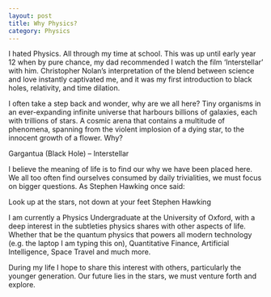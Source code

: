 ```yaml
---
layout: post
title: Why Physics?
category: Physics
---
```


I hated Physics. All through my time at school. This was up until early year 12 when by pure chance, my dad recommended I watch the film ‘Interstellar’ with him. Christopher Nolan’s interpretation of the blend between science and love instantly captivated me, and it was my first introduction to black holes, relativity, and time dilation.

I often take a step back and wonder, why are we all here? Tiny organisms in an ever-expanding infinite universe that harbours billions of galaxies, each with trillions of stars. A cosmic arena that contains a multitude of phenomena, spanning from the violent implosion of a dying star, to the innocent growth of a flower. Why?

Gargantua (Black Hole) – Interstellar

I believe the meaning of life is to find our why we have been placed here. We all too often find ourselves consumed by daily trivialities, we must focus on bigger questions. As Stephen Hawking once said:

Look up at the stars, not down at your feet
Stephen Hawking

I am currently a Physics Undergraduate at the University of Oxford, with a deep interest in the subtleties physics shares with other aspects of life. Whether that be the quantum physics that powers all modern technology (e.g. the laptop I am typing this on), Quantitative Finance, Artificial Intelligence, Space Travel and much more.

During my life I hope to share this interest with others, particularly the younger generation. Our future lies in the stars, we must venture forth and explore.